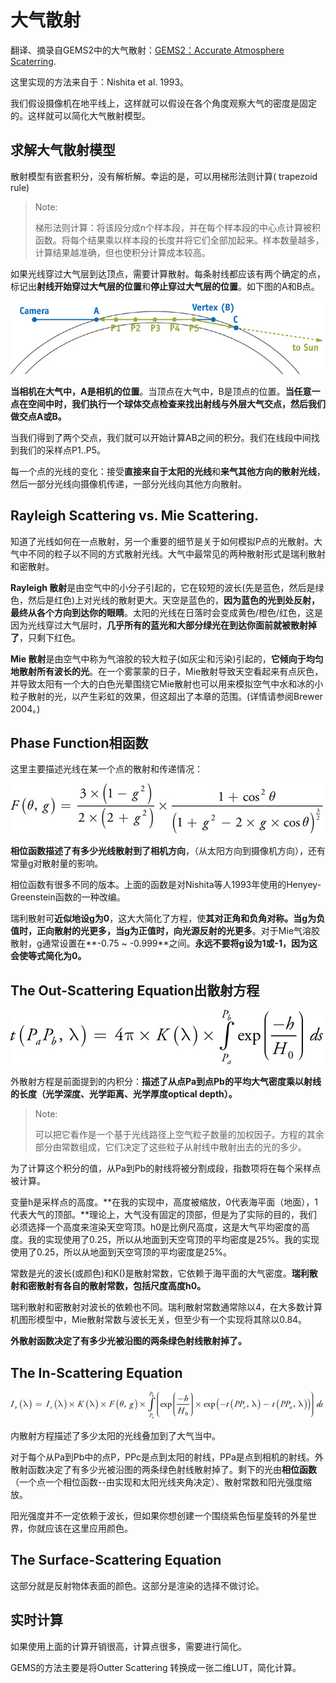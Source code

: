 # 大气散射

翻译、摘录自GEMS2中的大气散射：[GEMS2：Accurate Atmosphere Scaterring](https://developer.nvidia.com/gpugems/gpugems2/part-ii-shading-lighting-and-shadows/chapter-16-accurate-atmospheric-scattering).

这里实现的方法来自于：Nishita et al. 1993。

我们假设摄像机在地平线上，这样就可以假设在各个角度观察大气的密度是固定的。这样就可以简化大气散射模型。

## 求解大气散射模型

散射模型有嵌套积分，没有解析解。幸运的是，可以用梯形法则计算( trapezoid rule)

>   Note:
>
>   梯形法则计算：将该段分成n个样本段，并在每个样本段的中心点计算被积函数。将每个结果乘以样本段的长度并将它们全部加起来。样本数量越多，计算结果越准确，但也使积分计算成本较高。

如果光线穿过大气层到达顶点，需要计算散射。每条射线都应该有两个确定的点，标记出**射线开始穿过大气层的位置**和**停止穿过大气层的位置**。如下图的A和B点。

![16_atmospheric_02.jpg](大气散射/16_atmospheric_02.jpg)

**当相机在大气中，A是相机的位置**。当顶点在大气中，B是顶点的位置。**当任意一点在空间中时，我们执行一个球体交点检查来找出射线与外层大气交点，然后我们做交点A或B。**

当我们得到了两个交点，我们就可以开始计算AB之间的积分。我们在线段中间找到我们的采样点P1..P5。

每一个点的光线的变化：接受**直接来自于太阳的光线**和**来气其他方向的散射光线**，然后一部分光线向摄像机传递，一部分光线向其他方向散射。

## Rayleigh Scattering vs. Mie Scattering.

知道了光线如何在一点散射，另一个重要的细节是关于如何模拟P点的光散射。大气中不同的粒子以不同的方式散射光线。大气中最常见的两种散射形式是瑞利散射和密散射。

**Rayleigh 散射**是由空气中的小分子引起的，它在较短的波长(先是蓝色，然后是绿色，然后是红色)上对光线的散射更大。天空是蓝色的，**因为蓝色的光到处反射，最终从各个方向到达你的眼睛**。太阳的光线在日落时会变成黄色/橙色/红色，这是因为光线穿过大气层时，**几乎所有的蓝光和大部分绿光在到达你面前就被散射掉了**，只剩下红色。

**Mie 散射**是由空气中称为气溶胶的较大粒子(如灰尘和污染)引起的，**它倾向于均匀地散射所有波长的光**。在一个雾蒙蒙的日子，Mie散射导致天空看起来有点灰色，并导致太阳有一个大的白色光晕围绕它Mie散射也可以用来模拟空气中水和冰的小粒子散射的光，以产生彩虹的效果，但这超出了本章的范围。(详情请参阅Brewer 2004。)

## Phase Function相函数

这里主要描述光线在某一个点的散射和传递情况：

![0256equ01.jpg](大气散射/0256equ01.jpg)

**相位函数描述了有多少光线散射到了相机方向**，（从太阳方向到摄像机方向），还有常量g对散射量的影响。

相位函数有很多不同的版本。上面的函数是对Nishita等人1993年使用的Henyey-Greenstein函数的一种改编。

瑞利散射可**近似地设g为0**，这大大简化了方程，使**其对正角和负角对称。当g为负值时，正向散射的光更多，当g为正值时，向光源反射的光更多**。对于Mie气溶胶散射，g通常设置在**-0.75 ~ -0.999**之间。**永远不要将g设为1或-1，因为这会使等式简化为0。**



## The Out-Scattering Equation出散射方程

![0256equ02.jpg](大气散射/0256equ02.jpg)

外散射方程是前面提到的内积分：**描述了从点Pa到点Pb的平均大气密度乘以射线的长度（光学深度、光学距离、光学厚度optical depth）。**

>   Note:
>
>   可以把它看作是一个基于光线路径上空气粒子数量的加权因子。方程的其余部分由常数组成，它们决定了这些粒子从射线中散射出去的光的多少。

为了计算这个积分的值，从Pa到Pb的射线将被分割成段，指数项将在每个采样点被计算。

变量h是采样点的高度。**在我的实现中，高度被缩放，0代表海平面（地面），1代表大气的顶部。**理论上，大气没有固定的顶部，但是为了实际的目的，我们必须选择一个高度来渲染天空穹顶。h0是比例尺高度，这是大气平均密度的高度。我的实现使用了0.25，所以从地面到天空穹顶的平均密度是25%。我的实现使用了0.25，所以从地面到天空穹顶的平均密度是25%。

常数是光的波长(或颜色)和K()是散射常数，它依赖于海平面的大气密度。**瑞利散射和密散射有各自的散射常数，包括尺度高度h0。**

瑞利散射和密散射对波长的依赖也不同。瑞利散射常数通常除以4，在大多数计算机图形模型中，Mie散射常数与波长无关，但至少有一个实现将其除以0.84。

**外散射函数决定了有多少光被沿图的两条绿色射线散射掉了。**

## The In-Scattering Equation

![0257equ01.jpg](大气散射/0257equ01.jpg)

内散射方程描述了多少太阳的光线叠加到了大气当中。

对于每个从Pa到Pb中的点P，PPc是点到太阳的射线，PPa是点到相机的射线。外散射函数决定了有多少光被沿图的两条绿色射线散射掉了。剩下的光由**相位函数**（一个点一个相位函数--由实现和太阳光线夹角决定）、散射常数和阳光强度缩放。

阳光强度并不一定依赖于波长，但如果你想创建一个围绕紫色恒星旋转的外星世界，你就应该在这里应用颜色。

## The Surface-Scattering Equation

这部分就是反射物体表面的颜色。这部分是渲染的选择不做讨论。



## 实时计算

如果使用上面的计算开销很高，计算点很多，需要进行简化。

GEMS的方法主要是将Outter Scattering 转换成一张二维LUT，简化计算。











